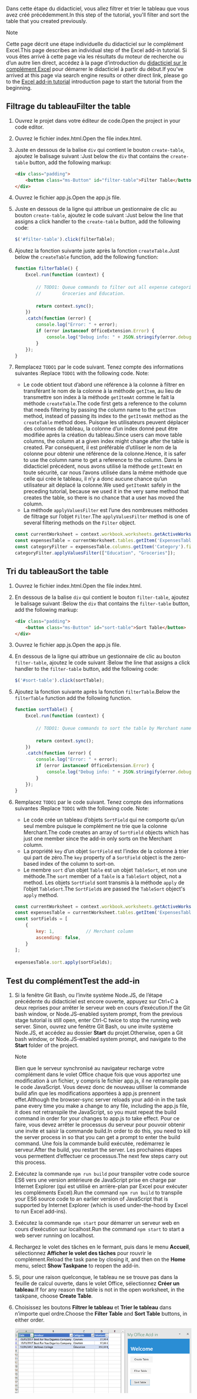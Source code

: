 <span data-ttu-id="23830-101">Dans cette étape du didacticiel, vous allez filtrer et trier le tableau que vous avez créé précédemment.</span><span class="sxs-lookup"><span data-stu-id="23830-101">In this step of the tutorial, you'll filter and sort the table that you created previously.</span></span>

> [!NOTE]
> <span data-ttu-id="23830-102">Cette page décrit une étape individuelle du didacticiel sur le complément Excel.</span><span class="sxs-lookup"><span data-stu-id="23830-102">This page describes an individual step of the Excel add-in tutorial.</span></span> <span data-ttu-id="23830-103">Si vous êtes arrivé à cette page via les résultats du moteur de recherche ou d’un autre lien direct, accédez à la page d’introduction du [didacticiel sur le complément Excel](../tutorials/excel-tutorial.yml) pour démarrer le didacticiel à partir du début.</span><span class="sxs-lookup"><span data-stu-id="23830-103">If you’ve arrived at this page via search engine results or other direct link, please go to the [Excel add-in tutorial](../tutorials/excel-tutorial.yml) introduction page to start the tutorial from the beginning.</span></span>

## <a name="filter-the-table"></a><span data-ttu-id="23830-104">Filtrage du tableau</span><span class="sxs-lookup"><span data-stu-id="23830-104">Filter the table</span></span>

1. <span data-ttu-id="23830-105">Ouvrez le projet dans votre éditeur de code.</span><span class="sxs-lookup"><span data-stu-id="23830-105">Open the project in your code editor.</span></span>
2. <span data-ttu-id="23830-106">Ouvrez le fichier index.html.</span><span class="sxs-lookup"><span data-stu-id="23830-106">Open the file index.html.</span></span>
3. <span data-ttu-id="23830-107">Juste en dessous de la balise `div` qui contient le bouton `create-table`, ajoutez le balisage suivant :</span><span class="sxs-lookup"><span data-stu-id="23830-107">Just below the `div` that contains the `create-table` button, add the following markup:</span></span>

    ```html
    <div class="padding">
        <button class="ms-Button" id="filter-table">Filter Table</button>
    </div>
    ```

4. <span data-ttu-id="23830-108">Ouvrez le fichier app.js.</span><span class="sxs-lookup"><span data-stu-id="23830-108">Open the app.js file.</span></span>

5. <span data-ttu-id="23830-109">Juste en dessous de la ligne qui attribue un gestionnaire de clic au bouton `create-table`, ajoutez le code suivant :</span><span class="sxs-lookup"><span data-stu-id="23830-109">Just below the line that assigns a click handler to the `create-table` button, add the following code:</span></span>

    ```js
    $('#filter-table').click(filterTable);
    ```

6. <span data-ttu-id="23830-110">Ajoutez la fonction suivante juste après la fonction `createTable`.</span><span class="sxs-lookup"><span data-stu-id="23830-110">Just below the `createTable` function, add the following function:</span></span>

    ```js
    function filterTable() {
        Excel.run(function (context) {

            // TODO1: Queue commands to filter out all expense categories except
            //        Groceries and Education.

            return context.sync();
        })
        .catch(function (error) {
            console.log("Error: " + error);
            if (error instanceof OfficeExtension.Error) {
                console.log("Debug info: " + JSON.stringify(error.debugInfo));
            }
        });
    }
    ```

7. <span data-ttu-id="23830-p102">Remplacez `TODO1` par le code suivant. Tenez compte des informations suivantes :</span><span class="sxs-lookup"><span data-stu-id="23830-p102">Replace `TODO1` with the following code. Note:</span></span>
   - <span data-ttu-id="23830-113">Le code obtient tout d’abord une référence à la colonne à filtrer en transférant le nom de la colonne à la méthode `getItem`, au lieu de transmettre son index à la méthode `getItemAt` comme le fait la méthode `createTable`.</span><span class="sxs-lookup"><span data-stu-id="23830-113">The code first gets a reference to the column that needs filtering by passing the column name to the `getItem` method, instead of passing its index to the `getItemAt` method as the `createTable` method does.</span></span> <span data-ttu-id="23830-114">Puisque les utilisateurs peuvent déplacer des colonnes de tableau, la colonne d’un index donné peut être modifiée après la création du tableau.</span><span class="sxs-lookup"><span data-stu-id="23830-114">Since users can move table columns, the column at a given index might change after the table is created.</span></span> <span data-ttu-id="23830-115">Par conséquent, il est préférable d’utiliser le nom de la colonne pour obtenir une référence de la colonne.</span><span class="sxs-lookup"><span data-stu-id="23830-115">Hence, it is safer to use the column name to get a reference to the column.</span></span> <span data-ttu-id="23830-116">Dans le didacticiel précédent, nous avons utilisé la méthode `getItemAt` en toute sécurité, car nous l’avons utilisée dans la même méthode que celle qui crée le tableau, il n’y a donc aucune chance qu’un utilisateur ait déplacé la colonne.</span><span class="sxs-lookup"><span data-stu-id="23830-116">We used `getItemAt` safely in the preceding tutorial, because we used it in the very same method that creates the table, so there is no chance that a user has moved the column.</span></span>
   - <span data-ttu-id="23830-117">La méthode `applyValuesFilter` est l’une des nombreuses méthodes de filtrage sur l’objet `Filter`.</span><span class="sxs-lookup"><span data-stu-id="23830-117">The `applyValuesFilter` method is one of several filtering methods on the `Filter` object.</span></span>

    ```js
    const currentWorksheet = context.workbook.worksheets.getActiveWorksheet();
    const expensesTable = currentWorksheet.tables.getItem('ExpensesTable');
    const categoryFilter = expensesTable.columns.getItem('Category').filter;
    categoryFilter.applyValuesFilter(["Education", "Groceries"]);
    ``` 

## <a name="sort-the-table"></a><span data-ttu-id="23830-118">Tri du tableau</span><span class="sxs-lookup"><span data-stu-id="23830-118">Sort the table</span></span>

1. <span data-ttu-id="23830-119">Ouvrez le fichier index.html.</span><span class="sxs-lookup"><span data-stu-id="23830-119">Open the file index.html.</span></span>
2. <span data-ttu-id="23830-120">En dessous de la balise `div` qui contient le bouton `filter-table`, ajoutez le balisage suivant :</span><span class="sxs-lookup"><span data-stu-id="23830-120">Below the `div` that contains the `filter-table` button, add the following markup:</span></span>

    ```html
    <div class="padding">
        <button class="ms-Button" id="sort-table">Sort Table</button>
    </div>
    ```

3. <span data-ttu-id="23830-121">Ouvrez le fichier app.js.</span><span class="sxs-lookup"><span data-stu-id="23830-121">Open the app.js file.</span></span>

4. <span data-ttu-id="23830-122">En dessous de la ligne qui attribue un gestionnaire de clic au bouton `filter-table`, ajoutez le code suivant :</span><span class="sxs-lookup"><span data-stu-id="23830-122">Below the line that assigns a click handler to the `filter-table` button, add the following code:</span></span>

    ```js
    $('#sort-table').click(sortTable);
    ```

5. <span data-ttu-id="23830-123">Ajoutez la fonction suivante après la fonction `filterTable`.</span><span class="sxs-lookup"><span data-stu-id="23830-123">Below the `filterTable` function add the following function.</span></span>

    ```js
    function sortTable() {
        Excel.run(function (context) {

            // TODO1: Queue commands to sort the table by Merchant name.

            return context.sync();
        })
        .catch(function (error) {
            console.log("Error: " + error);
            if (error instanceof OfficeExtension.Error) {
                console.log("Debug info: " + JSON.stringify(error.debugInfo));
            }
        });
    }
    ```

7. <span data-ttu-id="23830-p104">Remplacez `TODO1` par le code suivant. Tenez compte des informations suivantes :</span><span class="sxs-lookup"><span data-stu-id="23830-p104">Replace `TODO1` with the following code. Note:</span></span>
   - <span data-ttu-id="23830-126">Le code crée un tableau d’objets `SortField` qui ne comporte qu’un seul membre puisque le complément ne trie que la colonne Merchant.</span><span class="sxs-lookup"><span data-stu-id="23830-126">The code creates an array of `SortField` objects which has just one member since the add-in only sorts on the Merchant column.</span></span>
   - <span data-ttu-id="23830-127">La propriété `key` d’un objet `SortField` est l’index de la colonne à trier qui part de zéro.</span><span class="sxs-lookup"><span data-stu-id="23830-127">The `key` property of a `SortField` object is the zero-based index of the column to sort-on.</span></span>
   - <span data-ttu-id="23830-128">Le membre `sort` d’un objet `Table` est un objet `TableSort`, et non une méthode.</span><span class="sxs-lookup"><span data-stu-id="23830-128">The `sort` member of a `Table` is a `TableSort` object, not a method.</span></span> <span data-ttu-id="23830-129">Les objets `SortField` sont transmis à la méthode `apply` de l’objet `TableSort`.</span><span class="sxs-lookup"><span data-stu-id="23830-129">The `SortField`s are passed the `TableSort` object's `apply` method.</span></span>

    ```js
    const currentWorksheet = context.workbook.worksheets.getActiveWorksheet();
    const expensesTable = currentWorksheet.tables.getItem('ExpensesTable');
    const sortFields = [
        {
            key: 1,            // Merchant column
            ascending: false,
        }
    ];

    expensesTable.sort.apply(sortFields);
    ```

## <a name="test-the-add-in"></a><span data-ttu-id="23830-130">Test du complément</span><span class="sxs-lookup"><span data-stu-id="23830-130">Test the add-in</span></span>

1. <span data-ttu-id="23830-131">Si la fenêtre Git Bash, ou l’invite système Node.JS, de l’étape précédente du didacticiel est encore ouverte, appuyez sur Ctrl+C à deux reprises pour arrêter le serveur web en cours d’exécution.</span><span class="sxs-lookup"><span data-stu-id="23830-131">If the Git bash window, or Node.JS-enabled system prompt, from the previous stage tutorial is still open, enter Ctrl-C twice to stop the running web server.</span></span> <span data-ttu-id="23830-132">Sinon, ouvrez une fenêtre Git Bash, ou une invite système Node.JS, et accédez au dossier **Start** du projet.</span><span class="sxs-lookup"><span data-stu-id="23830-132">Otherwise, open a Git bash window, or Node.JS-enabled system prompt, and navigate to the **Start** folder of the project.</span></span>

     > [!NOTE]
     > <span data-ttu-id="23830-133">Bien que le serveur synchronisé au navigateur recharge votre complément dans le volet Office chaque fois que vous apportez une modification à un fichier, y compris le fichier app.js, il ne retranspile pas le code JavaScript. Vous devez donc de nouveau utiliser la commande build afin que les modifications apportées à app.js prennent effet.</span><span class="sxs-lookup"><span data-stu-id="23830-133">Although the browser-sync server reloads your add-in in the task pane every time you make a change to any file, including the app.js file, it does not retranspile the JavaScript, so you must repeat the build command in order for your changes to app.js to take effect.</span></span> <span data-ttu-id="23830-134">Pour ce faire, vous devez arrêter le processus du serveur pour pouvoir obtenir une invite et saisir la commande build.</span><span class="sxs-lookup"><span data-stu-id="23830-134">In order to do this, you need to kill the server process in so that you can get a prompt to enter the build command.</span></span> <span data-ttu-id="23830-135">Une fois la commande build exécutée, redémarrez le serveur.</span><span class="sxs-lookup"><span data-stu-id="23830-135">After the build, you restart the server.</span></span> <span data-ttu-id="23830-136">Les prochaines étapes vous permettent d’effectuer ce processus.</span><span class="sxs-lookup"><span data-stu-id="23830-136">The next few steps carry out this process.</span></span>

1. <span data-ttu-id="23830-137">Exécutez la commande `npm run build` pour transpiler votre code source ES6 vers une version antérieure de JavaScript prise en charge par Internet Explorer (qui est utilisé en arrière-plan par Excel pour exécuter les compléments Excel).</span><span class="sxs-lookup"><span data-stu-id="23830-137">Run the command `npm run build` to transpile your ES6 source code to an earlier version of JavaScript that is supported by Internet Explorer (which is used under-the-hood by Excel to run Excel add-ins).</span></span>
2. <span data-ttu-id="23830-138">Exécutez la commande `npm start` pour démarrer un serveur web en cours d’exécution sur localhost.</span><span class="sxs-lookup"><span data-stu-id="23830-138">Run the command `npm start` to start a web server running on localhost.</span></span>
4. <span data-ttu-id="23830-139">Rechargez le volet des tâches en le fermant, puis dans le menu **Accueil**, sélectionnez **Afficher le volet des tâches** pour rouvrir le complément.</span><span class="sxs-lookup"><span data-stu-id="23830-139">Reload the task pane by closing it, and then on the **Home** menu, select **Show Taskpane** to reopen the add-in.</span></span>
5. <span data-ttu-id="23830-140">Si, pour une raison quelconque, le tableau ne se trouve pas dans la feuille de calcul ouverte, dans le volet Office, sélectionnez **Créer un tableau**.</span><span class="sxs-lookup"><span data-stu-id="23830-140">If for any reason the table is not in the open worksheet, in the taskpane, choose **Create Table**.</span></span>
6. <span data-ttu-id="23830-141">Choisissez les boutons **Filtrer le tableau** et **Trier le tableau** dans n’importe quel ordre.</span><span class="sxs-lookup"><span data-stu-id="23830-141">Choose the **Filter Table** and **Sort Table** buttons, in either order.</span></span>

    ![Didacticiel Excel - Filtrer et trier un tableau](../images/excel-tutorial-filter-and-sort-table.png)
